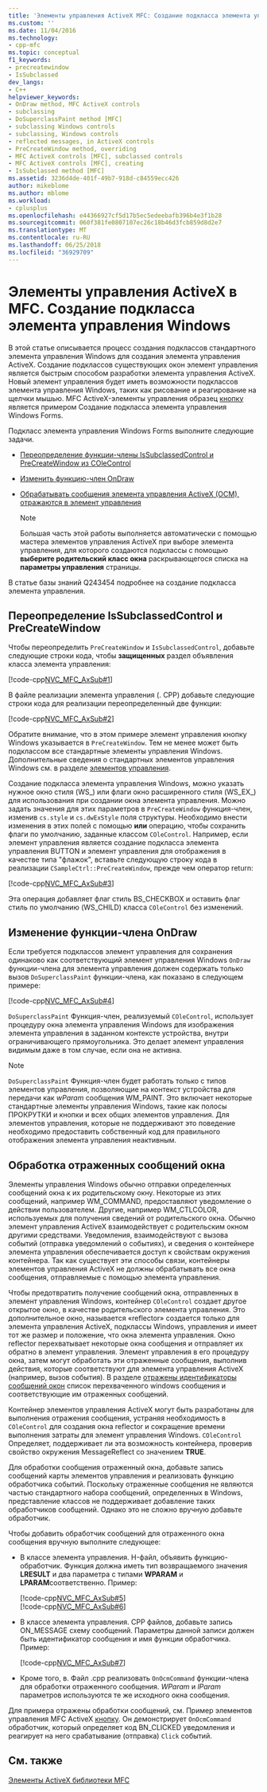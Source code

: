 ```yaml
---
title: 'Элементы управления ActiveX MFC: Создание подкласса элемента управления Windows | Документы Microsoft'
ms.custom: ''
ms.date: 11/04/2016
ms.technology:
- cpp-mfc
ms.topic: conceptual
f1_keywords:
- precreatewindow
- IsSubclassed
dev_langs:
- C++
helpviewer_keywords:
- OnDraw method, MFC ActiveX controls
- subclassing
- DoSuperclassPaint method [MFC]
- subclassing Windows controls
- subclassing, Windows controls
- reflected messages, in ActiveX controls
- PreCreateWindow method, overriding
- MFC ActiveX controls [MFC], subclassed controls
- MFC ActiveX controls [MFC], creating
- IsSubclassed method [MFC]
ms.assetid: 3236d4de-401f-49b7-918d-c84559ecc426
author: mikeblome
ms.author: mblome
ms.workload:
- cplusplus
ms.openlocfilehash: e44366927cf5d17b5ec5edeebafb396b4e3f1b28
ms.sourcegitcommit: 060f381fe0807107ec26c18b46d3fcb859d8d2e7
ms.translationtype: MT
ms.contentlocale: ru-RU
ms.lasthandoff: 06/25/2018
ms.locfileid: "36929709"
---
```

# <a name="mfc-activex-controls-subclassing-a-windows-control"></a>Элементы управления ActiveX в MFC. Создание подкласса элемента управления Windows
В этой статье описывается процесс создания подклассов стандартного элемента управления Windows для создания элемента управления ActiveX. Создание подклассов существующих окон элемент управления является быстрым способом разработки элемента управления ActiveX. Новый элемент управления будет иметь возможности подклассов элемента управления Windows, таких как рисование и реагирование на щелчки мышью. MFC ActiveX-элементы управления образец [кнопку](../visual-cpp-samples.md) является примером Создание подкласса элемента управления Windows Forms.  
  
 Подкласс элемента управления Windows Forms выполните следующие задачи.  
  
-   [Переопределение функции-члены IsSubclassedControl и PreCreateWindow из COleControl](#_core_overriding_issubclassedcontrol_and_precreatewindow)  
  
-   [Изменить функцию-член OnDraw](#_core_modifying_the_ondraw_member_function)  
  
-   [Обрабатывать сообщения элемента управления ActiveX (OCM), отражаются в элемент управления](#_core_handling_reflected_window_messages)  
  
    > [!NOTE]
    >  Большая часть этой работы выполняется автоматически с помощью мастера элементов управления ActiveX при выборе элемента управления, для которого создаются подклассы с помощью **выберите родительский класс окна** раскрывающегося списка на **параметры управления** страницы.  
  
 В статье базы знаний Q243454 подробнее на создание подкласса элемента управления.  
  
##  <a name="_core_overriding_issubclassedcontrol_and_precreatewindow"></a> Переопределение IsSubclassedControl и PreCreateWindow  
 Чтобы переопределить `PreCreateWindow` и `IsSubclassedControl`, добавьте следующие строки кода, чтобы **защищенных** раздел объявления класса элемента управления:  
  
 [!code-cpp[NVC_MFC_AxSub#1](../mfc/codesnippet/cpp/mfc-activex-controls-subclassing-a-windows-control_1.h)]  
  
 В файле реализации элемента управления (. CPP) добавьте следующие строки кода для реализации переопределенный две функции:  
  
 [!code-cpp[NVC_MFC_AxSub#2](../mfc/codesnippet/cpp/mfc-activex-controls-subclassing-a-windows-control_2.cpp)]  
  
 Обратите внимание, что в этом примере элемент управления кнопку Windows указывается в `PreCreateWindow`. Тем не менее может быть подклассом все стандартные элементы управления Windows. Дополнительные сведения о стандартных элементов управления Windows см. в разделе [элементов управления](../mfc/controls-mfc.md).  
  
 Создание подкласса элемента управления Windows, можно указать нужное окно стиля (WS_) или флаги окно расширенного стиля (WS_EX_) для использования при создании окна элемента управления. Можно задать значения для этих параметров в `PreCreateWindow` функция-член, изменив `cs.style` и `cs.dwExStyle` поля структуры. Необходимо внести изменения в этих полей с помощью **или** операцию, чтобы сохранить флаги по умолчанию, заданные классом `COleControl`. Например, если элемент управления является создание подкласса элемента управления BUTTON и элемент управления для отображения в качестве типа "флажок", вставьте следующую строку кода в реализации `CSampleCtrl::PreCreateWindow`, прежде чем оператор return:  
  
 [!code-cpp[NVC_MFC_AxSub#3](../mfc/codesnippet/cpp/mfc-activex-controls-subclassing-a-windows-control_3.cpp)]  
  
 Эта операция добавляет флаг стиль BS_CHECKBOX и оставить флаг стиль по умолчанию (WS_CHILD) класса `COleControl` без изменений.  
  
##  <a name="_core_modifying_the_ondraw_member_function"></a> Изменение функции-члена OnDraw  
 Если требуется подклассов элемент управления для сохранения одинаково как соответствующий элемент управления Windows `OnDraw` функции-члена для элемента управления должен содержать только вызов `DoSuperclassPaint` функции-члена, как показано в следующем примере:  
  
 [!code-cpp[NVC_MFC_AxSub#4](../mfc/codesnippet/cpp/mfc-activex-controls-subclassing-a-windows-control_4.cpp)]  
  
 `DoSuperclassPaint` Функция-член, реализуемый `COleControl`, использует процедуру окна элемента управления Windows для изображения элемента управления в заданном контексте устройства, внутри ограничивающего прямоугольника. Это делает элемент управления видимым даже в том случае, если она не активна.  
  
> [!NOTE]
>  `DoSuperclassPaint` Функция-член будет работать только с типов элементов управления, позволяющие на контекст устройства для передачи как *wParam* сообщения WM_PAINT. Это включает некоторые стандартные элементы управления Windows, такие как полосы ПРОКРУТКИ и кнопки и всех общих элементов управления. Для элементов управления, которые не поддерживают это поведение необходимо предоставить собственный код для правильного отображения элемента управления неактивным.  
  
##  <a name="_core_handling_reflected_window_messages"></a> Обработка отраженных сообщений окна  
 Элементы управления Windows обычно отправки определенных сообщений окна к их родительскому окну. Некоторые из этих сообщений, например WM_COMMAND, предоставляют уведомление о действии пользователем. Другие, например WM_CTLCOLOR, используемых для получения сведений от родительского окна. Обычно элемент управления ActiveX взаимодействует с родительским окном другими средствами. Уведомления, взаимодействуют с вызова событий (отправка уведомлений о событиях), и сведения о контейнере элемента управления обеспечивается доступ к свойствам окружения контейнера. Так как существует эти способы связи, контейнеры элементов управления ActiveX не должны обрабатывать все окна сообщения, отправляемые с помощью элемента управления.  
  
 Чтобы предотвратить получение сообщений окна, отправленных в элемент управления Windows, контейнер `COleControl` создает другое открытое окно, в качестве родительского элемента управления. Это дополнительное окно, называется «reflector» создается только для элемента управления ActiveX, подклассы Windows, управления и имеет тот же размер и положение, что окна элемента управления. Окно reflector перехватывает некоторые окна сообщения и отправляет их обратно в элемент управления. Элемент управления в его процедуру окна, затем могут обработать эти отраженные сообщения, выполнив действия, которые соответствуют для элемента управления ActiveX (например, вызов события). В разделе [отражены идентификаторы сообщений окон](../mfc/reflected-window-message-ids.md) список перехваченного windows сообщения и соответствующие им отраженных сообщений.  
  
 Контейнер элементов управления ActiveX могут быть разработаны для выполнения отражения сообщения, устраняя необходимость в `COleControl` для создания окна reflector и сокращение времени выполнения затраты для элемент управления Windows. `COleControl` Определяет, поддерживает ли эта возможность контейнера, проверив свойство окружения MessageReflect со значением **TRUE**.  
  
 Для обработки сообщения отраженный окна, добавьте запись сообщений карты элементов управления и реализовать функцию обработчика событий. Поскольку отраженные сообщения не являются частью стандартного набора сообщений, определенных в Windows, представление классов не поддерживает добавление таких обработчиков сообщений. Однако это не сложно вручную добавьте обработчик.  
  
 Чтобы добавить обработчик сообщений для отраженного окна сообщения вручную выполните следующее:  
  
-   В классе элемента управления. H-файл, объявить функцию-обработчик. Функция должна иметь тип возвращаемого значения **LRESULT** и два параметра с типами **WPARAM** и **LPARAM**соответственно. Пример:  
  
     [!code-cpp[NVC_MFC_AxSub#5](../mfc/codesnippet/cpp/mfc-activex-controls-subclassing-a-windows-control_5.h)]  
    [!code-cpp[NVC_MFC_AxSub#6](../mfc/codesnippet/cpp/mfc-activex-controls-subclassing-a-windows-control_6.h)]  
  
-   В классе элемента управления. CPP файлов, добавьте запись ON_MESSAGE схему сообщений. Параметры данной записи должен быть идентификатор сообщения и имя функции обработчика. Пример:  
  
     [!code-cpp[NVC_MFC_AxSub#7](../mfc/codesnippet/cpp/mfc-activex-controls-subclassing-a-windows-control_7.cpp)]  
  
-   Кроме того, в. Файл .cpp реализовать `OnOcmCommand` функции-члена для обработки отраженного сообщения. *WParam* и *lParam* параметров используются те же исходного окна сообщения.  
  
 Для примера отражены обработки сообщений, см. Пример элементов управления MFC ActiveX [кнопку](../visual-cpp-samples.md). Он демонстрирует `OnOcmCommand` обработчик, который определяет код BN_CLICKED уведомления и реагирует на него срабатывание (отправка) `Click` событий.  
  
## <a name="see-also"></a>См. также  
 [Элементы ActiveX библиотеки MFC](../mfc/mfc-activex-controls.md)

